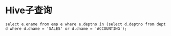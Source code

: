 # Hive子查询

```
select e.ename from emp e where e.deptno in (select d.deptno from dept d where d.dname = 'SALES' or d.dname = 'ACCOUNTING');

```

<!--
create time: 2018-03-06 21:40:05
Author: Alfred

This file is created by Marboo<http://marboo.io> template file $MARBOO_HOME/.media/starts/default.md
本文件由 Marboo<http://marboo.io> 模板文件 $MARBOO_HOME/.media/starts/default.md 创建
-->

